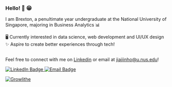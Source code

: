 ### Hello! 👋 😁

I am Brexton, a penultimate year undergraduate at the National University of Singapore, majoring in Business Analytics 📊

🖥️ Currently interested in data science, web development and UI/UX design\
✨ Aspire to create better experiences through tech! 



##


Feel free to connect with me on [Linkedin](https://www.linkedin.com/in/brextonho) or email at [jiajiinho@u.nus.edu](mailto:jiajiinho@u.nus.edu?subject=Hello!)!


<div id="badges">
  <a href="https://www.linkedin.com/in/brextonho">
    <img src="https://img.shields.io/badge/LinkedIn-blue?style=for-the-badge&logo=linkedin&logoColor=white" alt="LinkedIn Badge"/>
  </a>
  <a href="mailto:jiajiinho@u.nus.edu?subject=Hello!">
    <img src="https://img.shields.io/badge/Email-darkred?logo=gmail&logoColor=white&style=for-the-badge" alt="Email Badge"/>
  </a>
</div>

[![Growlithe](https://img.pokemondb.net/sprites/black-white/anim/normal/growlithe.gif)](https://pokemondb.net/pokedex/growlithe)
